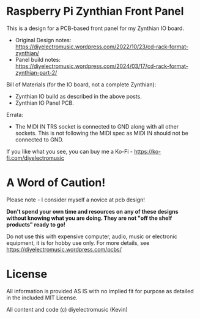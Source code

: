 # Raspberry Pi Zynthian Front Panel

This is a design for a PCB-based front panel for my Zynthian IO board.

- Original Design notes: https://diyelectromusic.wordpress.com/2022/10/23/cd-rack-format-zynthian/
- Panel build notes: https://diyelectromusic.wordpress.com/2024/03/17/cd-rack-format-zynthian-part-2/

Bill of Materials (for the IO board, not a complete Zynthian):
- Zynthian IO build as described in the above posts.
- Zynthian IO Panel PCB.

Errata:
- The MIDI IN TRS socket is connected to GND along with all other sockets.  This is not following the MIDI spec as MIDI IN should not be connected to GND.

If you like what you see, you can buy me a Ko-Fi - https://ko-fi.com/diyelectromusic

#  A Word of Caution!

Please note - I consider myself a novice at pcb design!

**Don't spend your own time and resources on any of these designs without knowing what you are doing.  They are not "off the shelf products" ready to go!**

Do not use this with expensive computer, audio, music or electronic equipment, it is for hobby use only.  For more details, see https://diyelectromusic.wordpress.com/pcbs/

# License

All information is provided AS IS with no implied fit for purpose as detailed in the included MIT License.

All content and code (c) diyelectromusic (Kevin)

